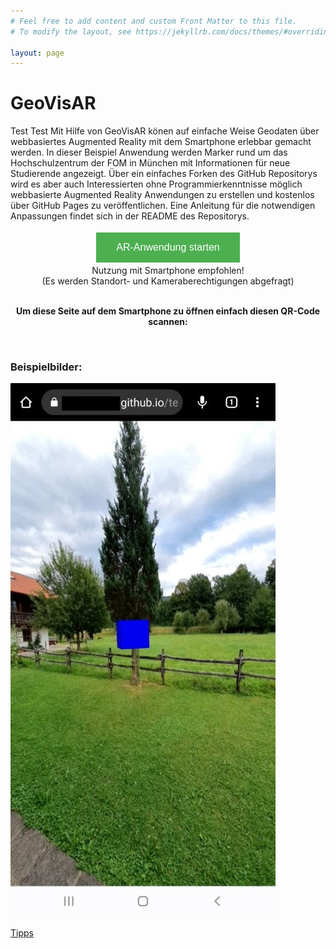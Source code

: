 ```yaml
---
# Feel free to add content and custom Front Matter to this file.
# To modify the layout, see https://jekyllrb.com/docs/themes/#overriding-theme-defaults

layout: page
---
```

<script src="assets/qrcodejs/jquery.min.js"></script>
<script src="assets/qrcodejs/qrcode.min.js"></script>

# GeoVisAR

Test Test
Mit Hilfe von GeoVisAR könen auf einfache Weise Geodaten über webbasiertes Augmented Reality mit dem Smartphone erlebbar gemacht werden. In dieser Beispiel Anwendung werden Marker rund um das Hochschulzentrum der FOM in München mit Informationen für neue Studierende angezeigt. Über ein einfaches Forken des GitHub Repositorys wird es aber auch Interessierten ohne Programmierkenntnisse möglich webbasierte Augmented Reality Anwendungen zu erstellen und kostenlos über GitHub Pages zu veröffentlichen. Eine Anleitung für die notwendigen Anpassungen findet sich in der README des Repositorys.



<form action="{{ site.baseurl }}/app/index.html" method="get" target="_blank" style="text-align: center"><button style="
background-color: #4CAF50;
border: none;
color: white;
padding: 15px 32px;
text-align: center;
text-decoration: none;
display: inline-block;
font-size: 16px;
margin: 4px 2px;
cursor: pointer;">AR-Anwendung starten</button></form>

<div style="text-align: center">Nutzung mit Smartphone empfohlen!</div>
<div style="text-align: center">(Es werden Standort- und Kameraberechtigungen abgefragt)</div>


<br>
<p style="text-align: center"><b>Um diese Seite auf dem Smartphone zu öffnen einfach diesen QR-Code scannen:</b></p>
<div style="display: flex; justify-content: center; text-align: center;" id="qrcode"></div>
<script type="text/javascript">
new QRCode(document.getElementById("qrcode"), "{{ site.url }}{{ site.baseurl }}");
</script>
<br>

### Beispielbilder: 
![Intro](assets/intro-image.jpg)

[Tipps](hints.html)
